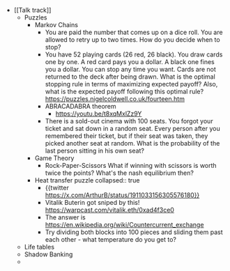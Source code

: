 - [[Talk track]]
	- Puzzles
		- Markov Chains
			- You are paid the number that comes up on a dice roll. You are allowed to retry up to two times. How do you decide when to stop?
			- You have 52 playing cards (26 red, 26 black). You draw cards one by one. A red card pays you a dollar. A black one fines you a dollar. You can stop any time you want. Cards are not returned to the deck after being drawn. What is the optimal stopping rule in terms of maximizing expected payoff? Also, what is the expected payoff following this optimal rule?
			  https://puzzles.nigelcoldwell.co.uk/fourteen.htm
			- ABRACADABRA theorem
				- https://youtu.be/t8xqMxlZz9Y
			- There is a sold-out cinema with 100 seats. You forgot your ticket and sat down in a random seat. Every person after you remembered their ticket, but if their seat was taken, they picked another seat at random. What is the probability of the last person sitting in his own seat?
		- Game Theory
			- Rock-Paper-Scissors
			  What if winning with scissors is worth twice the points? What's the nash equilibrium then?
		- Heat transfer puzzle
		  collapsed:: true
			- {{twitter https://x.com/ArthurB/status/1911033156305576180}}
			- Vitalik Buterin got sniped by this!
			  https://warpcast.com/vitalik.eth/0xad4f3ce0
			- The answer is https://en.wikipedia.org/wiki/Countercurrent_exchange
			- Try dividing both blocks into 100 pieces and sliding them past each other - what temperature do you get to?
	- Life tables
	- Shadow Banking
	-